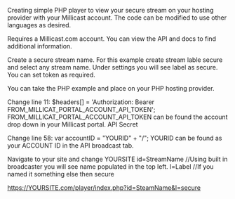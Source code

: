 Creating simple PHP player to view your secure stream on your hosting provider with your Millicast account.
The code can be modified to use other languages as desired.


Requires a Millicast.com account.
You can view the API and docs to find additional information.

Create a secure stream name.
For this example create stream lable secure and select any stream name.
Under settings you will see label as secure. You can set token as required.

You can take the PHP example and place on your PHP hosting provider.

Change line 11: $headers[] = 'Authorization: Bearer FROM_MILLICAT_PORTAL_ACCOUNT_API_TOKEN';
FROM_MILLICAT_PORTAL_ACCOUNT_API_TOKEN can be found the account drop down in your Millicast portal.
API Secret

Change line 58:     var accountID = "YOURID" + "/";
YOURID can be found as your ACCOUNT ID in the API broadcast tab.

Navigate to your site and change
YOURSITE
id=StreamName  //Using built in broadcaster you will see name populated in the top left.
l=Label   //If you named it something else then secure

https://YOURSITE.com/player/index.php?id=SteamName&l=secure




